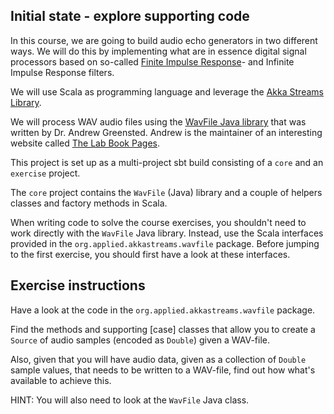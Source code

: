 ## Initial state - explore supporting code

In this course, we are going to build audio echo generators in two different
ways. We will do this by implementing what are in essence digital signal
processors based on so-called 
[Finite Impulse Response](https://en.wikipedia.org/wiki/Finite_impulse_response)-
and Infinite Impulse Response filters.

We will use Scala as programming language and leverage the
[Akka Streams Library](https://akka.io/docs/).

We will process WAV audio files using the 
[WavFile Java library](http://www.labbookpages.co.uk/audio/javaWavFiles.html)
that was written by Dr. Andrew Greensted. Andrew is the maintainer of an
interesting website called
[The Lab Book Pages](http://www.labbookpages.co.uk/index.html).

This project is set up as a multi-project sbt build consisting of a `core` and
an `exercise` project.

The `core` project contains the `WavFile` (Java) library and a couple of
helpers classes and factory methods in Scala.

When writing code to solve the course exercises, you shouldn't need to work
directly with the `WavFile` Java library. Instead, use the Scala interfaces
provided in the `org.applied.akkastreams.wavfile` package. Before jumping to
the first exercise, you should first have a look at these interfaces.

## Exercise instructions

Have a look at the code in the `org.applied.akkastreams.wavfile` package.

Find the methods and supporting [case] classes that allow you to create
a `Source` of audio samples (encoded as `Double`) given a WAV-file.

Also, given that you will have audio data, given as a collection of `Double`
sample values, that needs to be written to a WAV-file, find out how what's
available to achieve this. 

HINT: You will also need to look at the `WavFile` Java class.